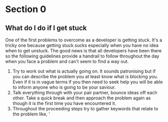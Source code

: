 Section 0
========

What do I do if I get stuck
---------------------------

One of the first problems to overcome as a developer is getting stuck. It's a tricky one because getting stuck sucks especially when you have no idea when to get unstuck. The good news is that all developers have been there so the following guidelines provide a handrail to follow throughout the day when you face a problem and can't seem to find a way out.

1. Try to work out what is actually going on. It sounds patronising but if you can describe the problem you at least know what is blocking you. Even if it is in vague terms if you then need to seek help you will be able to inform anyone who is going to be your saviour.
2. Talk everything through with your pair partner, bounce ideas off each other. Take a quick break and then approach the problem again as though it is the first time you have encountered it.
3. Throughout the proceeding steps try to gather keywords that relate to the problem like, '
